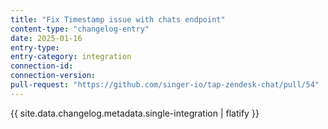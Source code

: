 ```yaml
---
title: "Fix Timestamp issue with chats endpoint"
content-type: "changelog-entry"
date: 2025-01-16
entry-type: 
entry-category: integration
connection-id: 
connection-version: 
pull-request: "https://github.com/singer-io/tap-zendesk-chat/pull/54"
---
```

{{ site.data.changelog.metadata.single-integration | flatify }}